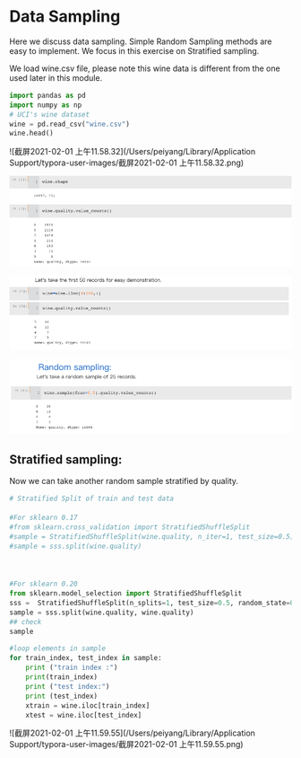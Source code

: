 # Data Sampling

Here we discuss data sampling. Simple Random Sampling methods are easy to implement. We focus in this exercise on Stratified sampling.

We load wine.csv file, please note this wine data is different from the one used later in this module.

```python
import pandas as pd
import numpy as np
# UCI's wine dataset
wine = pd.read_csv("wine.csv")
wine.head()
```

![截屏2021-02-01 上午11.58.32](/Users/peiyang/Library/Application Support/typora-user-images/截屏2021-02-01 上午11.58.32.png)

![截屏2021-02-01 上午11.58.42](https://raw.githubusercontent.com/DataDevLPY/TyporaPicStore/main/img/%E6%88%AA%E5%B1%8F2021-02-01%20%E4%B8%8A%E5%8D%8811.58.42.png?token=AWS37JIZQO25VEHIDIVHY3LBTIDD2)

![截屏2021-02-01 上午11.59.02](https://raw.githubusercontent.com/DataDevLPY/TyporaPicStore/main/img/%E6%88%AA%E5%B1%8F2021-02-01%20%E4%B8%8A%E5%8D%8811.59.02.png?token=AWS37JOLP65DTVUUDB6XVM3BTIDD6)

![截屏2021-02-01 上午11.59.13](https://raw.githubusercontent.com/DataDevLPY/TyporaPicStore/main/img/%E6%88%AA%E5%B1%8F2021-02-01%20%E4%B8%8A%E5%8D%8811.59.13.png?token=AWS37JMMVJMYGXLMNHXQ3IDBTIDEG)



## Stratified sampling:

Now we can take another random sample stratified by quality.

```python
# Stratified Split of train and test data

#For sklearn 0.17
#from sklearn.cross_validation import StratifiedShuffleSplit
#sample = StratifiedShuffleSplit(wine.quality, n_iter=1, test_size=0.5)
#sample = sss.split(wine.quality)



#For sklearn 0.20
from sklearn.model_selection import StratifiedShuffleSplit
sss =  StratifiedShuffleSplit(n_splits=1, test_size=0.5, random_state=0)
sample = sss.split(wine.quality, wine.quality)
## check 
sample
```



```python
#loop elements in sample
for train_index, test_index in sample:
    print ("train index :") 
    print(train_index)
    print ("test index:")
    print (test_index)
    xtrain = wine.iloc[train_index]
    xtest = wine.iloc[test_index]

```

![截屏2021-02-01 上午11.59.55](/Users/peiyang/Library/Application Support/typora-user-images/截屏2021-02-01 上午11.59.55.png)








